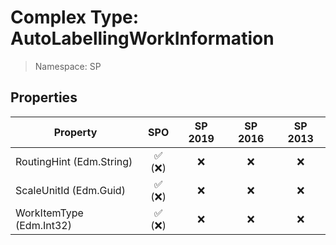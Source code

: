 # Complex Type: AutoLabellingWorkInformation

> Namespace: SP

## Properties

Property | SPO | SP 2019 | SP 2016 | SP 2013
----------|:---:|:-------:|:-------:|:-------:
RoutingHint (Edm.String) | ✅ (❌) | ❌ | ❌ | ❌
ScaleUnitId (Edm.Guid) | ✅ (❌) | ❌ | ❌ | ❌
WorkItemType (Edm.Int32) | ✅ (❌) | ❌ | ❌ | ❌
